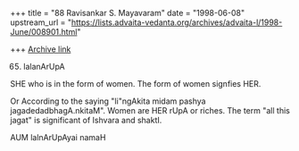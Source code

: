 +++
title = "88 Ravisankar S. Mayavaram"
date = "1998-06-08"
upstream_url = "https://lists.advaita-vedanta.org/archives/advaita-l/1998-June/008901.html"

+++
[Archive link](https://lists.advaita-vedanta.org/archives/advaita-l/1998-June/008901.html)

65. lalanArUpA

SHE who is in the form of women.  The form of women signfies HER.

Or According to the saying "li"ngAkita midam pashya
jagadedadbhagA.nkitaM". Women are HER rUpA or riches. The term "all this
jagat" is significant of Ishvara and shaktI.

AUM lalnArUpAyai namaH

